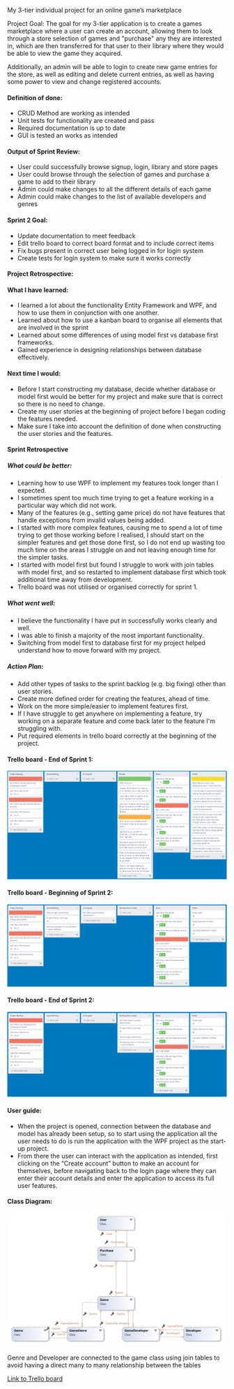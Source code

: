 My 3-tier individual project for an online game’s marketplace

Project Goal:
The goal for my 3-tier application is to create a games marketplace where a user can create an account, allowing them to look through a store selection of games and "purchase" any they are interested in, which are then transferred for that user to their library where they would be able to view the game they acquired.

Additionally, an admin will be able to login to create new game entries for the store, as well as editing and delete current entries, as well as having some power to view and change registered accounts.

#### Definition of done:
- CRUD Method are working as intended
- Unit tests for functionality are created and pass
- Required documentation is up to date
- GUI is tested an works as intended

#### Output of Sprint Review:
- User could successfully browse signup, login, library and store pages
- User could browse through the selection of games and purchase a game to add to their library
- Admin could make changes to all the different details of each game
- Admin could make changes to the list of available developers and genres

#### Sprint 2 Goal:

- Update documentation to meet feedback 
- Edit trello board to correct board format and to include correct items
- Fix bugs present in correct user being logged in for login system
- Create tests for login system to make sure it works correctly

#### Project Retrospective:

#### What I have learned:
-	I learned a lot about the functionality Entity Framework and WPF, and how to use them in conjunction with one another.
-   Learned about how to use a kanban board to organise all elements that are involved in the sprint
-   Learned about some differences of using model first vs database first frameworks.
-   Gained experience in designing relationships between database effectively.

#### Next time I would:
- Before I start constructing my database, decide whether database or model first would be better for my project and make sure that is correct so there is no need to change.
- Create my user stories at the beginning of project before I began coding the features needed.
- Make sure I take into account the definition of done when constructing the user stories and the features.

#### Sprint Retrospective

##### What could be better:
-	Learning how to use WPF to implement my features took longer than I expected.
-	I sometimes spent too much time trying to get a feature working in a particular way which did not work.
-	Many of the features (e.g., setting game price) do not have features that handle exceptions from invalid values being added.
-	I started with more complex features, causing me to spend a lot of time trying to get those working before I realised, I should start on the simpler features and get those done first, so I do not end up wasting too much time on the areas I struggle on and not leaving enough time for the simpler tasks.
-	I started with model first but found I struggle to work with join tables with model first, and so restarted to implement database first which took additional time away from development.
-	Trello board was not utilised or organised correctly for sprint 1.

##### What went well:
-	I believe the functionality I have put in successfully works clearly and well.
-	I was able to finish a majority of the most important functionality.
-	Switching from model first to database first for my project helped understand how to move forward with my project.

##### Action Plan:
-	Add other types of tasks to the sprint backlog (e.g. big fixing) other than user stories.
-	Create more defined order for creating the features, ahead of time.
- Work on the more simple/easier to implement features first.
- If I have struggle to get anywhere on implementing a feature, try working on a separate feature and come back later to the feature I'm struggling with.
 - Put required elements in trello board correctly at the beginning of the project.

#### Trello board - End of Sprint 1:
![trello board](./Images/TrelloBoard.png)

#### Trello board - Beginning of Sprint 2:
![trello board](./Images/TrelloBoard2.png)

#### Trello board - End of Sprint 2:
![trello board](./Images/TrelloBoard3.png)

#### User guide:
-	When the project is opened, connection between the database and model has already been setup, so to start using the application all the user needs to do is run the application with the WPF project as the start-up project.
-	From there the user can interact with the application as intended, first clicking on the “Create account” button to make an account for themselves, before navigating back to the login page where they can enter their account details and enter the application to access its full user features.

#### Class Diagram:
![class diagram](./Images/classDiagram2.png)

Genre and Developer are connected to the game class using join tables to avoid having a direct many to many relationship between the tables

[Link to Trello board](https://trello.com/b/ieQGAace/3-layer-project)
